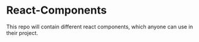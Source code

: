 # React-Components

This repo will contain different react components, which anyone can use in their project.
